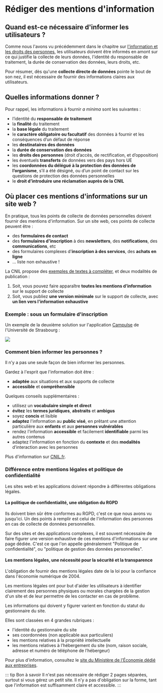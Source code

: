 # Rédiger des mentions d'information

## Quand est-ce nécessaire d'informer les utilisateurs ?

Comme nous l'avons vu précédemment dans le chapitre sur [l'information et les droits des personnes](information-droits-des-personnes.html#information-des-personnes),
les utilisateurs doivent être informés en amont sur ce qui justifie la collecte de leurs données, l'identité du responsable de traitement, la durée de conservation des données,
leurs droits, etc.

Pour résumer, dès qu'une **collecte directe de données** pointe le bout de son nez, il est nécessaire de fournir des informations claires aux utilisateurs.

## Quelles informations donner ?

Pour rappel, les informations à fournir *a minima* sont les suivantes : 

- l’identité du **responsable de traitement**
- la **finalité** du traitement
- la **base légale** du traitement
- le **caractère obligatoire ou facultatif** des données à fournir et les conséquences d’un défaut de réponse
- les **destinataires des données**
- la **durée de conservation des données**
- les **droits des personnes** (droit d’accès, de rectification, et d’opposition)
- les éventuels **transferts** de données vers des pays hors UE
- les **coordonnées du délégué à la protection des données de l’organisme**, s’il a été désigné, ou d’un point de contact sur les questions de protection des données personnelles
- le **droit d’introduire une réclamation auprès de la CNIL**

## Où placer ces mentions d'informations sur un site web ?

En pratique, tous les points de collecte de données personnelles doivent fournir des mentions d'information.
Sur un site web, ces points de collecte peuvent être :

- des **formulaires de contact**
- des **formulaires d'inscription** à des **newsletters**, des **notifications**, des **communications**, etc
- des formulaires complexes d'**inscription à des services**, des **achats en ligne**
- ... liste non exhaustive !

La CNIL propose des [exemples de textes à compléter](https://www.cnil.fr/fr/exemples-de-formulaire-de-collecte-de-donnees-caractere-personnel),
et deux modalités de publication :

1. Soit, vous pouvez faire apparaître **toutes les mentions d’information** sur le support de collecte
2. Soit, vous publiez **une version minimale** sur le support de collecte, avec **un lien vers l'information exhaustive**

### Exemple : sous un formulaire d'inscription

Un exemple de la deuxième solution sur l'application [Campulse](https://etu-campulse.fr) de l'Université de Strasbourg :

![](/rgpd/mentions-information-formulaire.png)

### Comment bien informer les personnes ?

Il n’y a pas une seule façon de bien informer les personnes. 

Gardez à l'esprit que l'information doit être :

- **adaptée** aux situations et aux supports de collecte
- **accessible** et **compréhensible**

Quelques conseils supplémentaires : 

- utilisez un **vocabulaire simple et direct**
- **évitez** les **termes juridiques**, **abstraits** et **ambigus**
- soyez **concis** et lisible
- **adaptez** l'information au **public visé**, en prêtant une attention particulière aux **enfants** et aux **personnes vulnérables**
- rendez l'information **accessible** et facilement **identifiable** parmi les autres contenus
- adaptez l'information en fonction du **contexte** et des **modalités** d’interaction avec les personnes

Plus d'information sur [CNIL.fr](https://www.cnil.fr/fr/conformite-rgpd-information-des-personnes-et-transparence).

### Différence entre mentions légales et politique de confidentialité

Les sites web et les applications doivent répondre à différentes obligations légales.

#### La politique de confidentialité, une obligation du RGPD

Ils doivent bien sûr être conformes au RGPD, c'est ce que nous avons vu jusqu'ici.
Un des points à remplir est celui de l'information des personnes en cas de collecte de données personnelles.

Sur des sites et des applications complexes, il est souvent nécessaire de faire figurer une version exhaustive 
de ces mentions d'informations sur une page dédiée. C'est ce que l'on appelle généralement "Politique de confidentialité",
ou "politique de gestion des données personnelles".

#### Les mentions légales, une nécessité pour la sécurité et la transparence

L'obligation de fournir des mentions légales date de la loi pour la confiance dans l'économie numérique de 2004.

Les mentions légales ont pour but d'aider les utilisateurs à identifier clairement des personnes physiques ou morales
chargées de la gestion d'un site et de leur permettre de les contacter en cas de problème.

Les informations qui doivent y figurer varient en fonction du statut du gestionnaire du site. 

Elles sont classées en 4 grandes rubriques : 

- l'identité du gestionnaire du site
- ses coordonnées (non applicable aux particuliers)
- les mentions relatives à la propriété intellectuelle
- les mentions relatives à l’hébergement du site (nom, raison sociale, adresse et numéro de téléphone de l’hébergeur)

Pour plus d'information, consultez le [site du Ministère de l'Économie dédié aux entreprises](https://www.economie.gouv.fr/entreprises/site-internet-mentions-obligatoires).

::: tip Bon à savoir
Il n'est pas nécessaire de rédiger 2 pages séparées, surtout si vous gérez un petit site.
Il n'y a pas d'obligation sur la forme, tant que l'information est suffisamment claire et accessible.
:::